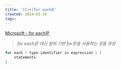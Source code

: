 ```yaml
---
title: '[C++]for each문'
created: 2024-03-16
tags:
---
```


[Microsoft - for each문](https://learn.microsoft.com/ko-kr/cpp/dotnet/for-each-in?view=msvc-170)

>*for each문 대신 범위 기반 for문을 사용하는 것을 권장*

```cpp
for each ( type-identifier in expression ) {
	statements
}
```